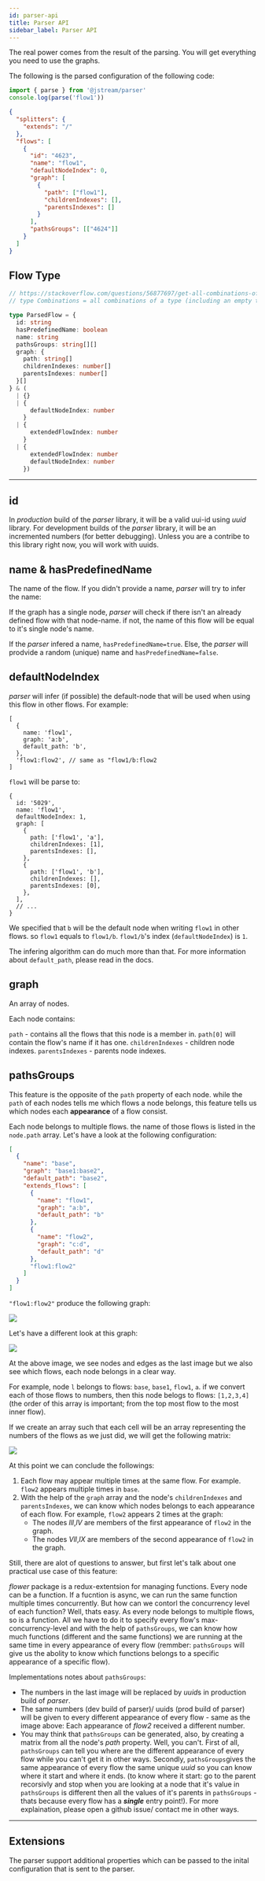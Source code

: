 ```yaml
---
id: parser-api
title: Parser API
sidebar_label: Parser API
---
```


The real power comes from the result of the parsing.
You will get everything you need to use the graphs.

The following is the parsed configuration of the following code:

```typescript
import { parse } from '@jstream/parser'
console.log(parse('flow1'))
```

```json
{
  "splitters": {
    "extends": "/"
  },
  "flows": [
    {
      "id": "4623",
      "name": "flow1",
      "defaultNodeIndex": 0,
      "graph": [
        {
          "path": ["flow1"],
          "childrenIndexes": [],
          "parentsIndexes": []
        }
      ],
      "pathsGroups": [["4624"]]
    }
  ]
}
```

## Flow Type

```typescript
// https://stackoverflow.com/questions/56877697/get-all-combinations-of-a-type/56877972#56877972
// type Combinations = all combinations of a type (including an empty type)

type ParsedFlow = {
  id: string
  hasPredefinedName: boolean
  name: string
  pathsGroups: string[][]
  graph: {
    path: string[]
    childrenIndexes: number[]
    parentsIndexes: number[]
  }[]
} & (
  | {}
  | {
      defaultNodeIndex: number
    }
  | {
      extendedFlowIndex: number
    }
  | {
      extendedFlowIndex: number
      defaultNodeIndex: number
    })
```

---

## id

In _production_ build of the _parser_ library, it will be a valid
uui-id using _uuid_ library. For development builds of the _parser_
library, it will be an incremented numbers (for better debugging).
Unless you are a contribe to this library right now, you will work
with uuids.

## name & hasPredefinedName

The name of the flow. If you didn't provide a name, _parser_ will try to infer the name:

If the graph has a single node, _parser_ will check if there isn't an
already defined flow with that node-name. if not, the name of this
flow will be equal to it's single node's name.

If the _parser_ infered a name, `hasPredefinedName=true`. Else, the _parser_ will
prodvide a random (unique) name and `hasPredefinedName=false`.

## defaultNodeIndex

_parser_ will infer (if possible) the default-node
that will be used when using this flow in other flows. For example:

```json5
[
  {
    name: 'flow1',
    graph: 'a:b',
    default_path: 'b',
  },
  'flow1:flow2', // same as "flow1/b:flow2
]
```

`flow1` will be parse to:

```json5
{
  id: '5029',
  name: 'flow1',
  defaultNodeIndex: 1,
  graph: [
    {
      path: ['flow1', 'a'],
      childrenIndexes: [1],
      parentsIndexes: [],
    },
    {
      path: ['flow1', 'b'],
      childrenIndexes: [],
      parentsIndexes: [0],
    },
  ],
  // ...
}
```

We specified that `b` will be the default node when writing `flow1` in other flows. so `flow1` equals to `flow1/b`. `flow1/b`'s index (`defaultNodeIndex`) is `1`.

The infering algorithm can do much more than that. For more information about `default_path`, please read in the docs.

## graph

An array of nodes.

Each node contains:

`path` - contains all the flows that this node is a member in. `path[0]` will contain the flow's name if it has one.
`childrenIndexes` - children node indexes.
`parentsIndexes` - parents node indexes.

## pathsGroups

This feature is the opposite of the `path` property of each node.
while the `path` of each nodes tells me which flows a node belongs,
this feature tells us which nodes each **appearance** of a flow consist.

Each node belongs to multiple flows. the name of those flows is listed in the `node.path` array. Let's have a look at the following configuration:

```json
[
  {
    "name": "base",
    "graph": "base1:base2",
    "default_path": "base2",
    "extends_flows": [
      {
        "name": "flow1",
        "graph": "a:b",
        "default_path": "b"
      },
      {
        "name": "flow2",
        "graph": "c:d",
        "default_path": "d"
      },
      "flow1:flow2"
    ]
  }
]
```

`"flow1:flow2"` produce the following graph:

![](https://i.imgur.com/onmgrUb.png)

Let's have a different look at this graph:

![](https://i.imgur.com/Bjd3Os2.jpg)

At the above image, we see nodes and edges as the last image but we also
see which flows, each node belongs in a clear way.

For example, node `l` belongs to flows: `base`, `base1`, `flow1`, `a`.
if we convert each of those flows to numbers, then this node belogs
to flows: `[1,2,3,4]` (the order of this array is important; from the top
most flow to the most inner flow).

If we create an array such that each cell will be an array representing
the numbers of the flows as we just did, we will get the following matrix:

![](https://i.imgur.com/QIytfC0.jpg)

At this point we can conclude the followings:

1. Each flow may appear multiple times at the same flow.
   For example. `flow2` appears multiple times in `base`.
2. With the help of the `graph` array and the node's
   `childrenIndexes` and `parentsIndexes`, we can know which nodes
   belongs to each appearance of each flow. For example, `flow2` appears 2 times at the graph:
   - The nodes _lll_,_lV_ are members of the first appearance of `flow2` in the graph.
   - The nodes _Vll_,_lX_ are members of the second appearance of `flow2` in the graph.

Still, there are alot of questions to answer, but first let's talk about one
practical use case of this feature:

_flower_ package is a redux-extentsion for managing functions.
Every node can be a function. If a fucntion is async, we can run the same function
multiple times concurrently. But how can we contorl the concurrency level of each
function? Well, thats easy. As every node belongs to multiple flows, so is a function.
All we have to do it to specify every flow's max-concurrency-level and with
the help of `pathsGroups`, we can know how much functions
(different and the same functions) we are running at the
same time in every appearance of every flow (remmber: `pathsGroups` will give us the
abolity to know which functions belongs to a specific appearance of a specific flow).

Implementations notes about `pathsGroups`:

- The numbers in the last image will be replaced by *uuid*s in production build of _parser_.
- The same numbers (dev build of parser)/ uuids (prod build of parser) will be given to
  every different appearance of every flow - same as the image above:
  Each appearance of _flow2_ received a different number.
- You may think that `pathsGroups` can be generated, also, by creating a matrix from all
  the node's _path_ property. Well, you can't. First of all, `pathsGroups` can tell you
  where are the different appearance of every flow while you can't get it in other ways.
  Secondly, `pathsGroups`gives the same appearance of every flow the same unique _uuid_
  so you can know where it start and where it ends. (to know where it start: go
  to the parent recorsivly and stop when you are looking at a node that it's
  value in `pathsGroups` is different then all the values of it's parents
  in `pathsGroups` - thats because every flow has a **_single_** entry point!).
  For more explaination, please open a github issue/ contact me in other ways.

---

## Extensions

The parser support additional properties which can be passed to the inital configuration that is sent to the parser.
